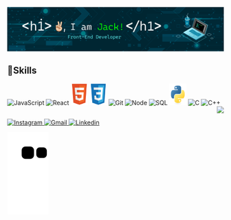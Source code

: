 <div align="center">
  <img src="https://github.com/jacksonMarcelinoFreitas/jacksonMarcelinoFreitas/blob/main/images/Capa%20GitHub.png"></img>
</div>
<h2>🚀Skills</h2>
<div style="display: inline_block">
      <img alt="JavaScript" height="50" width="40" src="https://cdn.jsdelivr.net/gh/devicons/devicon/icons/javascript/javascript-plain.svg" />
      <img alt="React" height="50" width="40" src="https://cdn.jsdelivr.net/gh/devicons/devicon/icons/react/react-original.svg" />
      <img alt="HTML" height="50" width="40" src="https://raw.githubusercontent.com/devicons/devicon/master/icons/html5/html5-original.svg">
      <img alt="CSS" height="50" width="40" src="https://raw.githubusercontent.com/devicons/devicon/master/icons/css3/css3-original.svg">
      <img alt="Git" height="50" width="40" src="https://cdn.jsdelivr.net/gh/devicons/devicon/icons/git/git-original.svg" />
      <img alt="Node" height="50" width="40" src="https://cdn.jsdelivr.net/gh/devicons/devicon/icons/nodejs/nodejs-original.svg" />
      <img alt="SQL" height="50" width="40" src="https://cdn.jsdelivr.net/gh/devicons/devicon/icons/mysql/mysql-original.svg" />
      <img alt="Python" height="50" width="40" src="https://raw.githubusercontent.com/devicons/devicon/master/icons/python/python-original.svg">
      <img alt="C" height="50" width="40" src="https://cdn.jsdelivr.net/gh/devicons/devicon/icons/c/c-original.svg">
      <img alt="C++" height="50" width="40" src="https://cdn.jsdelivr.net/gh/devicons/devicon/icons/cplusplus/cplusplus-plain.svg">
      <img align="right" height="250" src="https://user-images.githubusercontent.com/88464195/198908213-33013169-f6e6-4a9e-8d12-d05abf4f17cc.gif"></img>
</div>

##

<div>
    <a href="https://www.instagram.com/jacksonm.f/" target="_blank">
      <img alt="Instagram" src="https://img.shields.io/badge/-Instagram-%23E4405F?style=for-the-badge&logo=instagram&logoColor=white" target="_blank">
    </a>
    <a href = "mailto: jacksonzitap.mc@gmail.com"  target="_blank">
      <img alt="Gmail" src="https://img.shields.io/badge/Gmail-D14836?style=for-the-badge&logo=gmail&logoColor=white" target="_blank">
    </a>
    <a href="https://www.linkedin.com/in/jackson-marcelino-de-freitas-900a18209/" target="_blank">
      <img alt="Linkedin" src="https://img.shields.io/badge/LinkedIn-0077B5?style=for-the-badge&logo=linkedin&logoColor=white" target="_blank">
    </a>

  ![Snake animation](https://github.com/jacksonMarcelinoFreitas/jacksonMarcelinoFreitas/blob/output/github-contribution-grid-snake.svg)
</div>

